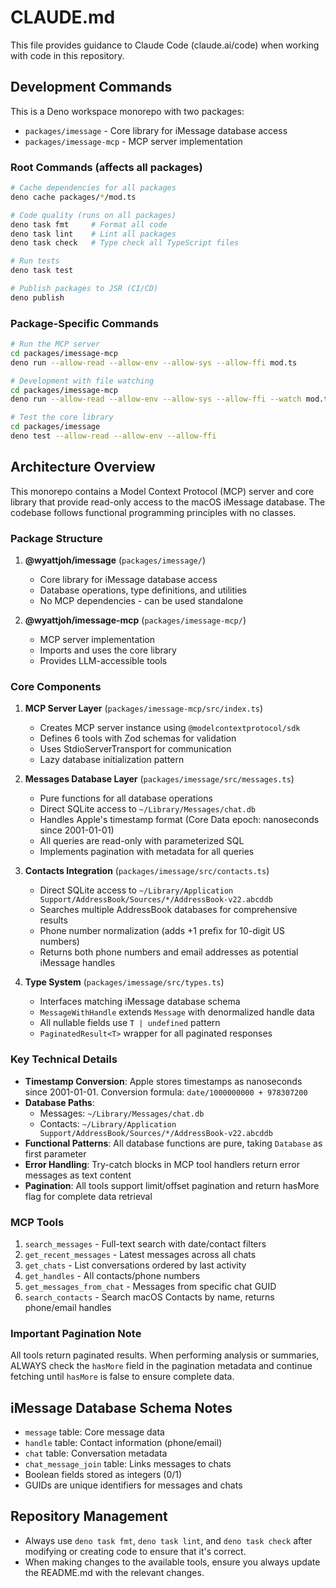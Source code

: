 # CLAUDE.md

This file provides guidance to Claude Code (claude.ai/code) when working with code in this repository.

## Development Commands

This is a Deno workspace monorepo with two packages:

- `packages/imessage` - Core library for iMessage database access
- `packages/imessage-mcp` - MCP server implementation

### Root Commands (affects all packages)

```bash
# Cache dependencies for all packages
deno cache packages/*/mod.ts

# Code quality (runs on all packages)
deno task fmt     # Format all code
deno task lint    # Lint all packages
deno task check   # Type check all TypeScript files

# Run tests
deno task test

# Publish packages to JSR (CI/CD)
deno publish
```

### Package-Specific Commands

```bash
# Run the MCP server
cd packages/imessage-mcp
deno run --allow-read --allow-env --allow-sys --allow-ffi mod.ts

# Development with file watching
cd packages/imessage-mcp
deno run --allow-read --allow-env --allow-sys --allow-ffi --watch mod.ts

# Test the core library
cd packages/imessage
deno test --allow-read --allow-env --allow-ffi
```

## Architecture Overview

This monorepo contains a Model Context Protocol (MCP) server and core library that provide read-only access to the macOS iMessage database. The codebase follows functional programming principles with no classes.

### Package Structure

1. **@wyattjoh/imessage** (`packages/imessage/`)
   - Core library for iMessage database access
   - Database operations, type definitions, and utilities
   - No MCP dependencies - can be used standalone

2. **@wyattjoh/imessage-mcp** (`packages/imessage-mcp/`)
   - MCP server implementation
   - Imports and uses the core library
   - Provides LLM-accessible tools

### Core Components

1. **MCP Server Layer** (`packages/imessage-mcp/src/index.ts`)
   - Creates MCP server instance using `@modelcontextprotocol/sdk`
   - Defines 6 tools with Zod schemas for validation
   - Uses StdioServerTransport for communication
   - Lazy database initialization pattern

2. **Messages Database Layer** (`packages/imessage/src/messages.ts`)
   - Pure functions for all database operations
   - Direct SQLite access to `~/Library/Messages/chat.db`
   - Handles Apple's timestamp format (Core Data epoch: nanoseconds since 2001-01-01)
   - All queries are read-only with parameterized SQL
   - Implements pagination with metadata for all queries

3. **Contacts Integration** (`packages/imessage/src/contacts.ts`)
   - Direct SQLite access to `~/Library/Application Support/AddressBook/Sources/*/AddressBook-v22.abcddb`
   - Searches multiple AddressBook databases for comprehensive results
   - Phone number normalization (adds +1 prefix for 10-digit US numbers)
   - Returns both phone numbers and email addresses as potential iMessage handles

4. **Type System** (`packages/imessage/src/types.ts`)
   - Interfaces matching iMessage database schema
   - `MessageWithHandle` extends `Message` with denormalized handle data
   - All nullable fields use `T | undefined` pattern
   - `PaginatedResult<T>` wrapper for all paginated responses

### Key Technical Details

- **Timestamp Conversion**: Apple stores timestamps as nanoseconds since 2001-01-01. Conversion formula: `date/1000000000 + 978307200`
- **Database Paths**:
  - Messages: `~/Library/Messages/chat.db`
  - Contacts: `~/Library/Application Support/AddressBook/Sources/*/AddressBook-v22.abcddb`
- **Functional Patterns**: All database functions are pure, taking `Database` as first parameter
- **Error Handling**: Try-catch blocks in MCP tool handlers return error messages as text content
- **Pagination**: All tools support limit/offset pagination and return hasMore flag for complete data retrieval

### MCP Tools

1. `search_messages` - Full-text search with date/contact filters
2. `get_recent_messages` - Latest messages across all chats
3. `get_chats` - List conversations ordered by last activity
4. `get_handles` - All contacts/phone numbers
5. `get_messages_from_chat` - Messages from specific chat GUID
6. `search_contacts` - Search macOS Contacts by name, returns phone/email handles

### Important Pagination Note

All tools return paginated results. When performing analysis or summaries, ALWAYS check the `hasMore` field in the pagination metadata and continue fetching until `hasMore` is false to ensure complete data.

## iMessage Database Schema Notes

- `message` table: Core message data
- `handle` table: Contact information (phone/email)
- `chat` table: Conversation metadata
- `chat_message_join` table: Links messages to chats
- Boolean fields stored as integers (0/1)
- GUIDs are unique identifiers for messages and chats

## Repository Management

- Always use `deno task fmt`, `deno task lint`, and `deno task check` after modifying or creating code to ensure that it's correct.
- When making changes to the available tools, ensure you always update the README.md with the relevant changes.
